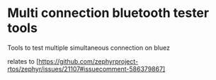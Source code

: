 # Multi connection bluetooth tester tools

Tools to test multiple simultaneous connection on bluez

relates to [https://github.com/zephyrproject-rtos/zephyr/issues/21107#issuecomment-586379867]


